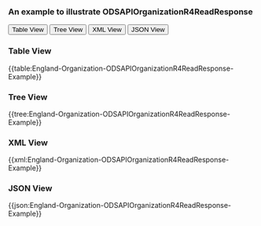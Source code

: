 ### An example to illustrate ODSAPIOrganizationR4ReadResponse

<div class="tab">
 <button class="tablinks active" onclick="openTab(event, 'Table View')">Table View</button>
 <button class="tablinks" onclick="openTab(event, 'Tree View')">Tree View</button>
  <button class="tablinks" onclick="openTab(event, 'XML View')">XML View</button>
  <button class="tablinks" onclick="openTab(event, 'JSON View')">JSON View</button>
</div>
    

    
<div id="Table View" class="tabcontent" style="display:block">
  <h3>Table View</h3>
{{table:England-Organization-ODSAPIOrganizationR4ReadResponse-Example}}
</div>
<div id="Tree View" class="tabcontent">
  <h3>Tree View</h3>
{{tree:England-Organization-ODSAPIOrganizationR4ReadResponse-Example}}
</div>
<div id="XML View" class="tabcontent">
  <h3>XML View</h3>
{{xml:England-Organization-ODSAPIOrganizationR4ReadResponse-Example}}
</div>
<div id="JSON View" class="tabcontent">
  <h3>JSON View</h3>
{{json:England-Organization-ODSAPIOrganizationR4ReadResponse-Example}}
</div>







